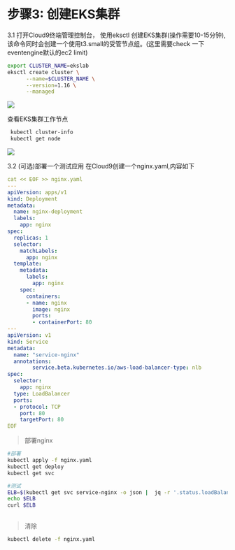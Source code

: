# 步骤3: 创建EKS集群

3.1 打开Cloud9终端管理控制台， 使用eksctl 创建EKS集群(操作需要10-15分钟),该命令同时会创建一个使用t3.small的受管节点组。(这里需要check 一下eventengine默认的ec2 limit)

 ```bash
 export CLUSTER_NAME=ekslab
 eksctl create cluster \
       --name=$CLUSTER_NAME \
       --version=1.16 \
       --managed
 ```

 ![](media/15764759782724/15764761011094.jpg)

  查看EKS集群工作节点
  ```bash
   kubectl cluster-info
   kubectl get node
  ```
  ![](media/15764759782724/15764762619982.jpg)

3.2 (可选)部署一个测试应用
在Cloud9创建一个nginx.yaml,内容如下

```yaml
cat << EOF >> nginx.yaml
---
apiVersion: apps/v1
kind: Deployment
metadata:
  name: nginx-deployment
  labels:
    app: nginx
spec:
  replicas: 1
  selector:
    matchLabels:
      app: nginx
  template:
    metadata:
      labels:
        app: nginx
    spec:
      containers:
      - name: nginx
        image: nginx
        ports:
        - containerPort: 80
---
apiVersion: v1
kind: Service
metadata:
  name: "service-nginx"
  annotations:
        service.beta.kubernetes.io/aws-load-balancer-type: nlb
spec:
  selector:
    app: nginx
  type: LoadBalancer
  ports:
  - protocol: TCP
    port: 80
    targetPort: 80
EOF

```

 > 部署nginx

 ```bash
#部署
kubectl apply -f nginx.yaml
kubectl get deploy
kubectl get svc

#测试
ELB=$(kubectl get svc service-nginx -o json |  jq -r '.status.loadBalancer.ingress[].hostname')
echo $ELB
curl $ELB
  
 ```

>清除
>

```bash
kubectl delete -f nginx.yaml
```




